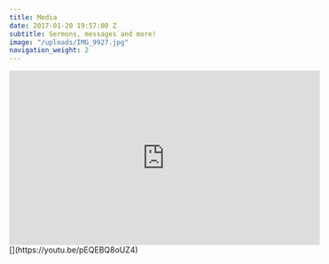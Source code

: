 ```yaml
---
title: Media
date: 2017-01-20 19:57:00 Z
subtitle: Sermons, messages and more!
image: "/uploads/IMG_9927.jpg"
navigation_weight: 2
---
```


<iframe width="560" height="315" src="https://www.youtube.com/embed/pEQEBQ8oUZ4" frameborder="0" allow="accelerometer; autoplay; encrypted-media; gyroscope; picture-in-picture" allowfullscreen></iframe>[](https://youtu.be/pEQEBQ8oUZ4)